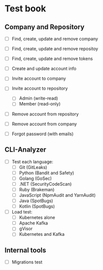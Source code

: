 # Test book

## Company and Repository
- [ ] Find, create, update and remove company
- [ ] Find, create, update and remove repositoy
- [ ] Find, create, update and remove tokens

- [ ] Create and update account info
- [ ] Invite account to company
- [ ] Invite account to repository
  - [ ] Admin (write-read)
  - [ ] Member (read-only)

- [ ] Remove account from repository
- [ ] Remove account from company
- [ ] Forgot password (with emails)

## CLI-Analyzer
- [ ] Test each language:
  - [ ] Git (GitLeaks)
  - [ ] Python (Bandit and Safety)
  - [ ] Golang (GoSec)
  - [ ] .NET (SecurityCodeScan)
  - [ ] Ruby (Brakeman)
  - [ ] JavaScript (NpmAudit and YarnAudit)
  - [ ] Java (SpotBugs)
  - [ ] Kotlin (SpotBugs)

- [ ] Load test:
  - [ ] Kubernetes alone
  - [ ] Apache Kafka
  - [ ] gVisor
  - [ ] Kubernetes and Kafka
 
 ## Internal tools
 - [ ] Migrations test
 
